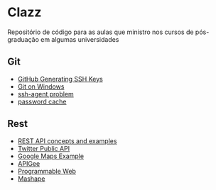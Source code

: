 ﻿

# Clazz

Repositório de código para as aulas que ministro nos cursos de pós-graduação em algumas universidades

## Git

 * [GitHub Generating SSH Keys](https://help.github.com/articles/generating-ssh-keys/)
 * [Git on Windows](http://guides.beanstalkapp.com/version-control/git-on-windows.html)
 * [ssh-agent problem](https://coderwall.com/p/rdi_wq/fix-could-not-open-a-connection-to-your-authentication-agent-when-using-ssh-add)
 * [password cache](https://help.github.com/articles/caching-your-github-password-in-git/)

## Rest

 * [REST API concepts and examples](https://www.youtube.com/watch?v=7YcW25PHnAA)
 * [Twitter Public API](https://dev.twitter.com/rest/public)
 * [Google Maps Example](http://maps.googleapis.com/maps/api/geocode/json?address=curitiba&sensor=false)
 * [APIGee](https://apigee.com)
 * [Programmable Web](http://www.programmableweb.com/)
 * [Mashape](https://www.mashape.com/)
